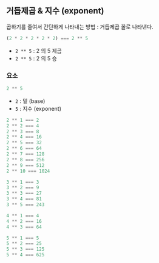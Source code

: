 ## 거듭제곱 & 지수 (exponent)

곱하기를 줄여서 간단하게 나타내는 방법 : 거듭제곱 꼴로 나타낸다.

```js
(2 * 2 * 2 * 2 * 2) === 2 ** 5 
```

* `2 ** 5` : 2 의 5 제곱 
* `2 ** 5` : 2 의 5 승 

### 요소

```js
2 ** 5
```

* `2` : 밑 (base)
* `5` : 지수 (exponent)

```js
2 ** 1 === 2
2 ** 2 === 4
2 ** 3 === 8
2 ** 4 === 16
2 ** 5 === 32
2 ** 6 === 64
2 ** 7 === 128
2 ** 8 === 256
2 ** 9 === 512
2 ** 10 === 1024
```

```js
3 ** 1 === 3
3 ** 2 === 9
3 ** 3 === 27
3 ** 4 === 81
3 ** 5 === 243
```

```js
4 ** 1 === 4
4 ** 2 === 16
4 ** 3 === 64
```

```js
5 ** 1 === 5
5 ** 2 === 25
5 ** 3 === 125
5 ** 4 === 625
```
